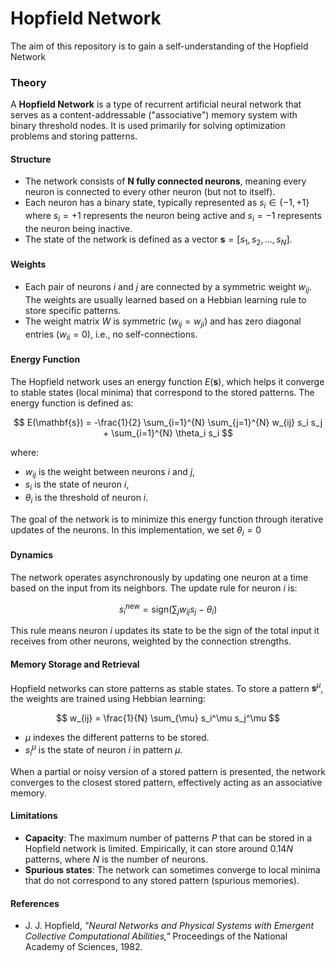 # Hopfield Network
The aim of this repository is to gain a self-understanding of the Hopfield Network

### Theory
A **Hopfield Network** is a type of recurrent artificial neural network that serves as a content-addressable ("associative") memory system with binary threshold nodes. It is used primarily for solving optimization problems and storing patterns.

#### Structure
- The network consists of **N fully connected neurons**, meaning every neuron is connected to every other neuron (but not to itself).
- Each neuron has a binary state, typically represented as $s_i \in \{-1, +1\}$ where $s_i = +1$ represents the neuron being active and $s_i = -1$ represents the neuron being inactive.
- The state of the network is defined as a vector $\mathbf{s} = [s_1, s_2, \dots, s_N]$.

#### Weights
- Each pair of neurons $i$ and $j$ are connected by a symmetric weight $w_{ij}$. The weights are usually learned based on a Hebbian learning rule to store specific patterns.
- The weight matrix $W$ is symmetric ($w_{ij} = w_{ji}$) and has zero diagonal entries ($w_{ii} = 0$), i.e., no self-connections.

#### Energy Function
The Hopfield network uses an energy function $E(\mathbf{s})$, which helps it converge to stable states (local minima) that correspond to the stored patterns. The energy function is defined as:

$$
E(\mathbf{s}) = -\frac{1}{2} \sum_{i=1}^{N} \sum_{j=1}^{N} w_{ij} s_i s_j + \sum_{i=1}^{N} \theta_i s_i
$$

where:
- $w_{ij}$ is the weight between neurons $i$ and $j$,
- $s_i$ is the state of neuron $i$,
- $\theta_i$ is the threshold of neuron $i$.

The goal of the network is to minimize this energy function through iterative updates of the neurons. In this implementation, we set $\theta_i = 0$

#### Dynamics
The network operates asynchronously by updating one neuron at a time based on the input from its neighbors. The update rule for neuron $i$ is:

$$
s_i^{\text{new}} = \text{sign}\left( \sum_{j} w_{ij} s_j - \theta_i \right)
$$

This rule means neuron $i$ updates its state to be the sign of the total input it receives from other neurons, weighted by the connection strengths.

#### Memory Storage and Retrieval
Hopfield networks can store patterns as stable states. To store a pattern $\mathbf{s}^\mu$, the weights are trained using Hebbian learning:

$$
w_{ij} = \frac{1}{N} \sum_{\mu} s_i^\mu s_j^\mu
$$

- $\mu$ indexes the different patterns to be stored.
- $s_i^\mu$ is the state of neuron $i$ in pattern $\mu$.

When a partial or noisy version of a stored pattern is presented, the network converges to the closest stored pattern, effectively acting as an associative memory.

#### Limitations
- **Capacity**: The maximum number of patterns $P$ that can be stored in a Hopfield network is limited. Empirically, it can store around $0.14N$ patterns, where $N$ is the number of neurons.
- **Spurious states**: The network can sometimes converge to local minima that do not correspond to any stored pattern (spurious memories).


#### References
- J. J. Hopfield, *"Neural Networks and Physical Systems with Emergent Collective Computational Abilities,"* Proceedings of the National Academy of Sciences, 1982.


